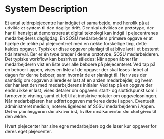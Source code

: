 # System Description

Et antal ældreplejecentre har indgået et samarbejde, med henblik på at udvikle et system til den daglige drift. 
Der skal udvikles en prototype, der har til hensigt at demonstrere at digital teknologi kan indgå i plejecentrenes medarbejderes dagligdag.
En SOSU medarbejders primære opgave er at hjælpe de ældre på plejecenteret med en række forskellige ting, dette kaldes opgaver. Typisk er disse opgaver planlagt til at blive løst i et bestemt tidsinterval. 
Der er én type bruger i denne prototype, SOSU medarbejderen. Det typiske workflow kan beskrives således:
Når appen åbner får medarbejderen vist en liste over alle beboere på plejecenteret. Ved tap på en beboer i appen, vises en liste af de opgaver der skal løses i løbet af dagen for denne beboer, samt hvornår de er planlagt til. Her vises der samtidig om opgaven allerede er løst af en anden medarbejder, og hvem der har løst den med medarbejderens initialer. Ved tap på en opgave der endnu ikke er løst, vises detaljer om opgaven: start- og sluttidspunkt som i førnævnte visning, samt et felt til at indskrive notater om opgaveløsningen. Når medarbejderen har udført opgaven markeres dette i appen. Eventuelt administreret medicin, noteres ligeledes af SOSU medarbejderen i Appen. Det er planlæggeren der skriver ind, hvilke medikamenter der skal gives til den ældre.

Hvert plejecenter har sine egne medarbejdere og de løser kun opgaver for deres eget plejecenter.
